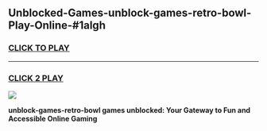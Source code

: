 
## Unblocked-Games-unblock-games-retro-bowl-Play-Online-#1algh
<h3>
<a href="https://premium.freeplayer.one?title=unblock-games-retro-bowl&ref=27F">CLICK TO PLAY</a></h3>
<hr>

<h3>
<a href="https://premium.freeplayer.one?title=unblock-games-retro-bowl&ref=27F">CLICK 2 PLAY</a>
  
</h3>

<a href="https://premium.freeplayer.one?title=unblock-games-retro-bowl&ref=27F"><img src="https://clearcache.store/games.png"></a>


**unblock-games-retro-bowl games unblocked: Your Gateway to Fun and Accessible Online Gaming**
